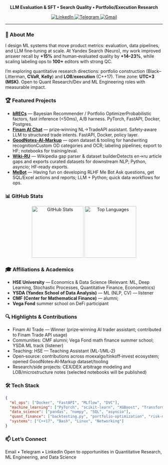 <p align="center">
  <b>LLM Evaluation & SFT • Search Quality • Portfolio/Execution Research</b>
</p>

<p align="center">
  <a href="https://www.linkedin.com/in/aeshef/">
    <img src="https://img.shields.io/badge/LinkedIn-0A66C2?style=for-the-badge&logo=linkedin&logoColor=white" alt="LinkedIn">
  </a>
  <a href="https://t.me/plxlrd">
    <img src="https://img.shields.io/badge/Telegram-2CA5E0?style=for-the-badge&logo=telegram&logoColor=white" alt="Telegram">
  </a>
  <a href="mailto:aeshevchenko1704@gmail.com">
    <img src="https://img.shields.io/badge/Gmail-D14836?style=for-the-badge&logo=gmail&logoColor=white" alt="Gmail">
  </a>
</p>

---

### 🚀 About Me

I design ML systems that move product metrics: evaluation, data pipelines, and LLM fine‑tuning at scale. At Yandex Search (Neuro), my work improved answer recall by **+15%** and human‑evaluated quality by **+14–23%**, while scaling labeling ops to **100+** editors with strong QC.

I’m exploring quantitative research directions: portfolio construction (Black–Litterman, **CVaR**, **Kelly**) and **LOB**/**execution** (C++17). Time zone: **UTC+3 (MSK)**. Open to Quant Research/Dev and ML Engineering roles with measurable impact.

### 🏆 Featured Projects

- **[bRECs](https://github.com/aeshef/bRECs)** — Bayesian Recommender / Portfolio OptimizerProbabilistic factors, fast inference (<50ms), A/B harness. PyTorch, FastAPI, Docker, Postgres.
- **[Finam AI Chat](https://github.com/aeshef/Finam-AI-Chat)** — prize‑winning NL→TradeAPI assistant. Safety‑aware LLM to structured trade intents. FastAPI, Docker, policy layer.
- **[GoodNotes‑AI‑Markup](https://github.com/aeshef/GoodNotes-AI-Markup)** — open dataset & tooling for handwriting recognitionCustom OD categories and OCR; labeling pipelines; export to HF; notebooks for training/eval.
- **[Wiki‑RU](https://github.com/aeshef/Wiki-RU)** — Wikipedia gap parser & dataset builderDetects en→ru article gaps and exports curated datasets for downstream NLP; Python, asyncio; HF‑ready exports.
- **[MeBot](https://github.com/aeshef/MeBot)** — Having fun on developing RLHF Me Bot
  Ask questions, get SQL/Excel actions and reports; LLM + Python; quick data workflows for ops.

### 📊 GitHub Stats

<p align="center">
  <img src="https://github-readme-stats.vercel.app/api?username=aeshef&show_icons=true&theme=dark&hide_border=true" alt="GitHub Stats" height="165">
  <img src="https://github-readme-stats.vercel.app/api/top-langs/?username=aeshef&layout=compact&theme=dark&hide_border=true" alt="Top Languages" height="165">
</p>

### 🎓 Affiliations & Academics

- **HSE University** — Economics & Data Science (Relevant: ML, Deep Learning, Stochastic Processes, Quantitative Finance, Econometrics)
- **YSDA (Yandex School of Data Analysis)** — ML (NLP, CV) — listener
- **CMF (Center for Mathematical Finance)** — alumni;
- **Vega Fond** summer school on DeFi participant

### 🔍 Highlights & Contributions

- Finam AI Trade — Winner (prize‑winning AI trader assistant; contributed to Finam Trade API usage)
- Communities: CMF alumni; Vega Fond math finance summer school; YSDA ML track (listener)
- Teaching: HSE — Teaching Assistant (ML‑1/ML‑2)
- Open‑source: contributions across moexalgo/tinkoff‑invest ecosystem; opened GoodNotes‑AI‑Markup dataset/tooling
- Research/side projects: CEX/DEX arbitrage modeling and LOB/microstructure notes (selected notebooks will be published)

### 🛠️ Tech Stack

```json
{
  "ml_ops": ["Docker", "FastAPI", "MLflow", "DVC"],
  "machine_learning": ["PyTorch", "scikit-learn", "XGBoost", "Transformers"],
  "data_science": ["pandas", "numpy", "SQL", "asyncio"],
  "quant_finance": ["backtesting.py", "portfolio-optimization", "risk-models"],
  "systems": ["C++17", "Bash", "Linux", "Networking"]
}
```

### 📫 Let’s Connect

Email • Telegram • LinkedIn
Open to opportunities in Quantitative Research, ML Engineering, and Data Science
